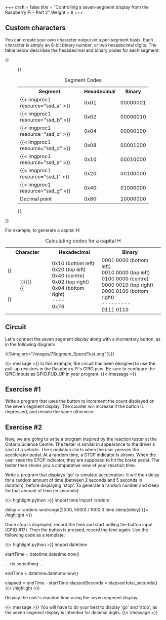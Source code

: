 +++
draft = false
title = "Controlling a seven-segment display from the Raspberry Pi - Part 2"
Weight = 9
+++

## Custom characters

You can create your own character output on a per-segment basis.  Each character is simply an 8-bit binary number, or two hexadecimal digits.  The table below describes the hexadecimal and binary codes for each segment:

{{<figure title="Segment Codes" width="40">}}
<table class="wikitable">
    <caption>Segment Codes</caption>
    <tr>
        <th>Segment</th>
        <th>Hexadecimal</th>
        <th>Binary</th>
    </tr>
    <tr>
        <td>{{< imgproc1 resource="ssd_a" >}}</td>
        <td>0x01</td>
        <td>00000001</td>
    </tr>
    <tr>
        <td>{{< imgproc1 resource="ssd_b" >}}</td>
        <td>0x02</td>
        <td>00000010</td>
    </tr>
    <tr>
        <td>{{< imgproc1 resource="ssd_c" >}}</td>
        <td>0x04</td>
        <td>00000100</td>
    </tr>
    <tr>
        <td>{{< imgproc1 resource="ssd_d" >}}</td>
        <td>0x08</td>
        <td>00001000</td>
    </tr>
    <tr>
        <td>{{< imgproc1 resource="ssd_e" >}}</td>
        <td>0x10</td>
        <td>00010000</td>
    </tr>
    <tr>
        <td>{{< imgproc1 resource="ssd_f" >}}</td>
        <td>0x20</td>
        <td>00100000</td>
    </tr>
    <tr>
        <td>{{< imgproc1 resource="ssd_g" >}}</td>
        <td>0x40</td>
        <td>01000000</td>
    </tr>
    <tr>
        <td>Decimal point</td>
        <td>0x80</td>
        <td>10000000</td>
    </tr>
</table>
{{</figure>}}

For example, to generate a capital H:

<table class="wikitable">
    <caption>Calculating codes for a capital H</caption>
    <tr>
        <th>Character</th>
        <th>Hexadecimal</th>
        <th>Binary</th>
    </tr>
    <tr>
        <td>{{<figure width="40">}}{{<imgproc1 resource="ssd_bcefg">}}{{</figure>}}</td>
        <td>
            0x10 (bottom left)<br />
            0x20 (top left)<br />
            0x40 (centre)<br />
            0x02 (top right)<br />
            0x04 (bottom right)<br />
            ----<br />
            0x76
        </td>
        <td>
            0001 0000 (bottom left)<br />
            0010 0000 (top left)<br />
            0100 0000 (centre)<br />
            0000 0010 (top right)<br />
            0000 0100 (bottom right)<br />
            ---------<br />
            0111 0110
        </td>
    </tr>
</table>

## Circuit

Let's connect the seven segment display along with a momentary button, as in the following diagram:

{{%img src="/images/7Segment_SpeedTest.png"%}}

{{< message >}}
In this example, the circuit has been designed to use the pull-up resistors in the Raspberry Pi's GPIO pins.  Be sure to configure the GPIO inputs as GPIO.PUD_UP in your program.
{{< /message >}}

## Exercise #1

Write a program that uses the button to increment the count displayed on the seven segment display.  The counter will increase if the button is depressed, and remain the same otherwise.

## Exercise #2

Now, we are going to write a program inspired by the reaction tester at the Ontario Science Centre.  The tester is similar in appearance to the driver's seat of a vehicle.  The simulation starts when the user presses the accelerator pedal.  At a random time, a STOP indicator is shown. When the user sees the STOP indicator, they are supposed to hit the brake pedal.  The tester then shows you a comparative view of your reaction time.

Write a program that displays 'go' to simulate acceleration.  It will then delay for a random amount of time (between 2 seconds and 5 seconds in duration), before displaying 'stop'.  To generate a random number and sleep for that amount of time (in seconds):

{{< highlight python >}}
import time
import random

delay = random.randrange(2000, 5000) / 1000.0
time.sleep(delay)
{{< /highlight >}}

Once stop is displayed, record the time and start polling the button input (GPIO #17).  Then the button is pressed, record the time again.  Use the following code as a template:

{{< highlight python >}}
import datetime

startTime = datetime.datetime.now()

... do something ...

endTime = datetime.datetime.now()

elapsed = endTime - startTime
elapsedSeconds = elapsed.total_seconds()
{{< /highlight >}}

Display the user's reaction time using the seven segment display.

{{< message >}}
You will have to do your best to display 'go' and 'stop', as the seven segment display is intended for decimal digits.
{{< /message >}}
